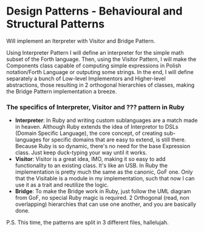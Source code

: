 # Design Patterns - Behavioural and Structural Patterns

Will implement an Iterpreter with Visitor and Bridge Pattern.

Using Interpreter Pattern I will define an interpreter for the simple math subset of the Forth language. Then, using the Visitor Pattern, I will make the Components class capable of computing simple expressions in Polish notation/Forth Language or outputing some strings. In the end, I will define separately a bunch of Low-level Implementors and Higher-level abstractions, those resulting in 2 orthogonal hierarchies of classes, making the Bridge Pattern implementation a breeze.

### The specifics of Interpreter, Visitor and ??? pattern in Ruby

- __Interpreter__: In Ruby and writing custom sublanguages are a match made in heaven. Although Ruby extends the idea of Interpretor to DSLs (Domain Specific Language), the core concept, of creating sub-languages for specific domains that are easy to extend, is still there. Because Ruby is so dynamic, there's no need for the base Expression class. Just keep duck-typing your way until it works.
- __Visitor__: Visitor is a great idea, IMO, making it so easy to add functionality to an existing class. It's like an USB. In Ruby the implementation is pretty much the same as the canonic, GoF one. Only that the Visitable is a module in my implementation, such that now I can use it as a trait and reutilize the logic.
- __Bridge__: To make the Bridge work in Ruby, just follow the UML diagram from GoF, no special Ruby magic is required. 2 Orthogonal (read, non overlapping) hierarchies that can use one another, and you are basically done.


P.S. This time, the patterns are split in 3 different files, hallelujah.